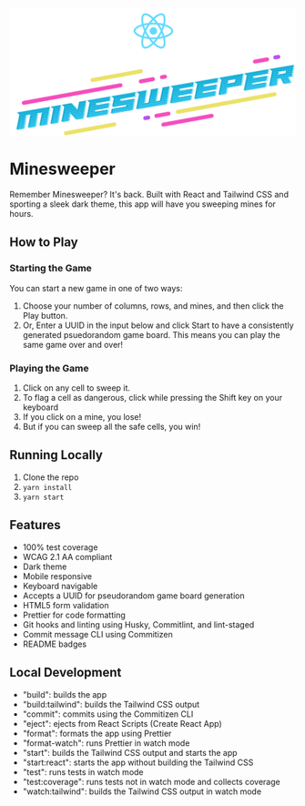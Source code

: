 ![Minesweeper Logo](src/images/minesweeper-header.svg)

# Minesweeper

Remember Minesweeper? It's back. Built with React and Tailwind CSS and sporting a sleek dark theme, this app will have you sweeping mines for hours.

## How to Play

### Starting the Game

You can start a new game in one of two ways:

1. Choose your number of columns, rows, and mines, and then click the Play button.
2. Or, Enter a UUID in the input below and click Start to have a consistently generated psuedorandom game board. This means you can play the same game over and over!

### Playing the Game

1. Click on any cell to sweep it.
2. To flag a cell as dangerous, click while pressing the Shift key on your keyboard
3. If you click on a mine, you lose!
4. But if you can sweep all the safe cells, you win!

## Running Locally

1. Clone the repo
2. `yarn install`
3. `yarn start`

## Features

- 100% test coverage
- WCAG 2.1 AA compliant
- Dark theme
- Mobile responsive
- Keyboard navigable
- Accepts a UUID for pseudorandom game board generation
- HTML5 form validation
- Prettier for code formatting
- Git hooks and linting using Husky, Commitlint, and lint-staged
- Commit message CLI using Commitizen
- README badges

## Local Development

- "build": builds the app
- "build:tailwind": builds the Tailwind CSS output
- "commit": commits using the Commitizen CLI
- "eject": ejects from React Scripts (Create React App)
- "format": formats the app using Prettier
- "format-watch": runs Prettier in watch mode
- "start": builds the Tailwind CSS output and starts the app
- "start:react": starts the app without building the Tailwind CSS
- "test": runs tests in watch mode
- "test:coverage": runs tests not in watch mode and collects coverage
- "watch:tailwind": builds the Tailwind CSS output in watch mode

